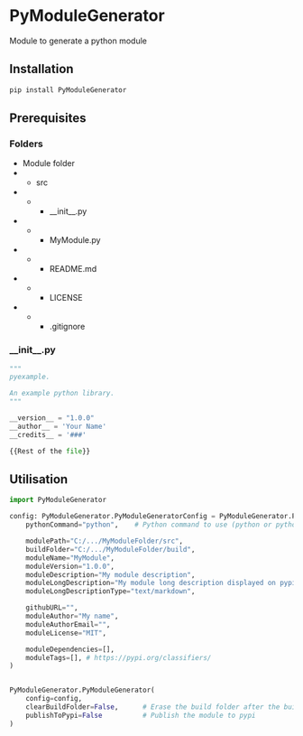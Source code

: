 # PyModuleGenerator
 Module to generate a python module

## Installation
```bash
pip install PyModuleGenerator
```

## Prerequisites
### Folders
- Module folder
- - src
- - - \_\_init\_\_.py
- - - MyModule.py
- - - README.md
- - - LICENSE
- - - .gitignore
### \_\_init\_\_.py
```python
"""
pyexample.

An example python library.
"""

__version__ = "1.0.0"
__author__ = 'Your Name'
__credits__ = '###'

{{Rest of the file}}
```

## Utilisation
```python
import PyModuleGenerator

config: PyModuleGenerator.PyModuleGeneratorConfig = PyModuleGenerator.PyModuleGeneratorConfig(
    pythonCommand="python",    # Python command to use (python or python3 or py)

    modulePath="C:/.../MyModuleFolder/src",
    buildFolder="C:/.../MyModuleFolder/build",
    moduleName="MyModule",
    moduleVersion="1.0.0",
    moduleDescription="My module description",
    moduleLongDescription="My module long description displayed on pypi", # You can read file from README.md
    moduleLongDescriptionType="text/markdown",

    githubURL="",
    moduleAuthor="My name",
    moduleAuthorEmail="",
    moduleLicense="MIT",

    moduleDependencies=[],
    moduleTags=[], # https://pypi.org/classifiers/
)


PyModuleGenerator.PyModuleGenerator(
    config=config,
    clearBuildFolder=False,      # Erase the build folder after the build
    publishToPypi=False          # Publish the module to pypi
)
```